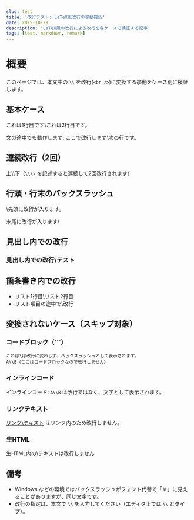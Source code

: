 ```yaml
---
slug: test
title: '改行テスト: LaTeX風改行の挙動確認'
date: 2025-10-29
description: 'LaTeX風の改行による改行を各ケースで検証する記事'
tags: [test, markdown, remark]
---
```


# 概要

このページでは、本文中の `\\` を改行(`<br />`)に変換する挙動をケース別に検証します。

## 基本ケース

これは1行目です\\これは2行目です。

文の途中でも動作します: ここで改行します\\次の行です。

## 連続改行（2回）

上\\\\下（`\\\\` を記述すると連続して2回改行されます）

## 行頭・行末のバックスラッシュ

\\先頭に改行が入ります。

末尾に改行が入ります\\

## 見出し内での改行

### 見出し内での改行\\テスト

## 箇条書き内での改行

- リスト1行目\\リスト2行目
- リスト項目の途中で\\改行

## 変換されないケース（スキップ対象）

### コードブロック（```）

```
これは\は改行に変わらず、バックスラッシュとして表示されます。
A\\B（ここはコードブロックなので改行しません）
```

### インラインコード

インラインコード: `A\\B` は改行ではなく、文字として表示されます。

### リンクテキスト

[リンク\\テキスト](https://example.com) はリンク内のため改行しません。

### 生HTML

<span>生HTML内の\\テキストは改行しません</span>

## 備考

- Windows などの環境ではバックスラッシュがフォント代替で「￥」に見えることがありますが、同じ文字です。
- 改行の指定は、本文で `\\` を入力してください（エディタ上では `\\` とタイプ）。

